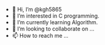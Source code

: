 - 👋 Hi, I’m @kgh5865
- 👀 I’m interested in C programming.
- 🌱 I’m currently learning Algorithm.
- 💞️ I’m looking to collaborate on ...
- 📫 How to reach me ...

<!---
kgh5865/kgh5865 is a ✨ special ✨ repository because its `README.md` (this file) appears on your GitHub profile.
You can click the Preview link to take a look at your changes.
--->

